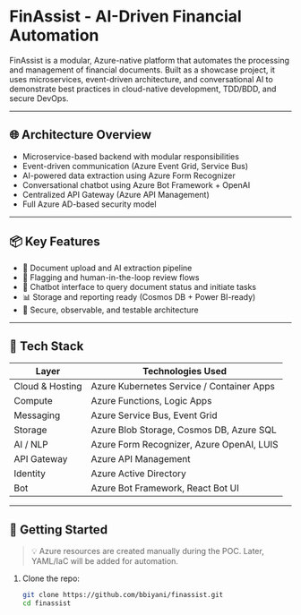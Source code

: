 ﻿# FinAssist - AI-Driven Financial Automation

FinAssist is a modular, Azure-native platform that automates the processing and management of financial documents. Built as a showcase project, it uses microservices, event-driven architecture, and conversational AI to demonstrate best practices in cloud-native development, TDD/BDD, and secure DevOps.

---

## 🌐 Architecture Overview

- Microservice-based backend with modular responsibilities
- Event-driven communication (Azure Event Grid, Service Bus)
- AI-powered data extraction using Azure Form Recognizer
- Conversational chatbot using Azure Bot Framework + OpenAI
- Centralized API Gateway (Azure API Management)
- Full Azure AD-based security model

---

## 📦 Key Features

- 📄 Document upload and AI extraction pipeline
- 🧠 Flagging and human-in-the-loop review flows
- 💬 Chatbot interface to query document status and initiate tasks
- 📊 Storage and reporting ready (Cosmos DB + Power BI-ready)
- 🔐 Secure, observable, and testable architecture

---

## 🧱 Tech Stack

| Layer              | Technologies Used |
|-------------------|-------------------|
| Cloud & Hosting    | Azure Kubernetes Service / Container Apps |
| Compute            | Azure Functions, Logic Apps |
| Messaging          | Azure Service Bus, Event Grid |
| Storage            | Azure Blob Storage, Cosmos DB, Azure SQL |
| AI / NLP           | Azure Form Recognizer, Azure OpenAI, LUIS |
| API Gateway        | Azure API Management |
| Identity           | Azure Active Directory |
| Bot                | Azure Bot Framework, React Bot UI |

---

## 🚀 Getting Started

> 💡 Azure resources are created manually during the POC. Later, YAML/IaC will be added for automation.

1. Clone the repo:
   ```bash
   git clone https://github.com/bbiyani/finassist.git
   cd finassist
